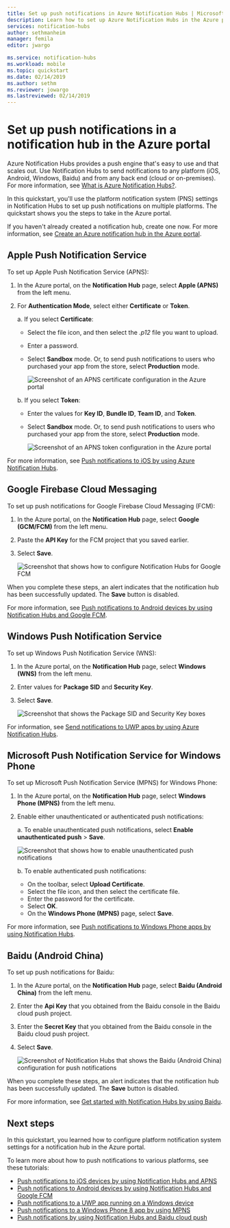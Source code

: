 ```yaml
---
title: Set up push notifications in Azure Notification Hubs | Microsoft Docs
description: Learn how to set up Azure Notification Hubs in the Azure portal by using platform notification system (PNS) settings.
services: notification-hubs
author: sethmanheim
manager: femila
editor: jwargo

ms.service: notification-hubs
ms.workload: mobile
ms.topic: quickstart
ms.date: 02/14/2019
ms.author: sethm
ms.reviewer: jowargo
ms.lastreviewed: 02/14/2019
---
```


# Set up push notifications in a notification hub in the Azure portal

Azure Notification Hubs provides a push engine that's easy to use and that scales out. Use Notification Hubs to send notifications to any platform (iOS, Android, Windows, Baidu) and from any back end (cloud or on-premises). For more information, see [What is Azure Notification Hubs?](notification-hubs-push-notification-overview.md).

In this quickstart, you'll use the platform notification system (PNS) settings in Notification Hubs to set up push notifications on multiple platforms. The quickstart shows you the steps to take in the Azure portal.

If you haven't already created a notification hub, create one now. For more information, see [Create an Azure notification hub in the Azure portal](create-notification-hub-portal.md). 

## Apple Push Notification Service

To set up Apple Push Notification Service (APNS):

1. In the Azure portal, on the **Notification Hub** page, select **Apple (APNS)** from the left menu.

1. For **Authentication Mode**, select either **Certificate** or **Token**.

   a. If you select **Certificate**:
   * Select the file icon, and then select the *.p12* file you want to upload.
   * Enter a password.
   * Select **Sandbox** mode. Or, to send push notifications to users who purchased your app from the store, select **Production** mode.

     ![Screenshot of an APNS certificate configuration in the Azure portal](./media/notification-hubs-ios-get-started/notification-hubs-apple-config-cert.png)

   b. If you select **Token**:

   * Enter the values for **Key ID**, **Bundle ID**, **Team ID**, and **Token**.
   * Select **Sandbox** mode. Or, to send push notifications to users who purchased your app from the store, select **Production** mode.

     ![Screenshot of an APNS token configuration in the Azure portal](./media/configure-notification-hub-portal-pns-settings/notification-hubs-apple-config-token.png)

For more information, see [Push notifications to iOS by using Azure Notification Hubs](notification-hubs-ios-apple-push-notification-apns-get-started.md).

## Google Firebase Cloud Messaging

To set up push notifications for Google Firebase Cloud Messaging (FCM):

1. In the Azure portal, on the **Notification Hub** page, select **Google (GCM/FCM)** from the left menu. 
2. Paste the **API Key** for the FCM project that you saved earlier. 
3. Select **Save**. 

   ![Screenshot that shows how to configure Notification Hubs for Google FCM](./media/notification-hubs-android-push-notification-google-fcm-get-started/fcm-server-key.png)

When you complete these steps, an alert indicates that the notification hub has been successfully updated. The **Save** button is disabled. 

For more information, see [Push notifications to Android devices by using Notification Hubs and Google FCM](notification-hubs-android-push-notification-google-fcm-get-started.md).

## Windows Push Notification Service

To set up Windows Push Notification Service (WNS):

1. In the Azure portal, on the **Notification Hub** page, select **Windows (WNS)** from the left menu.
2. Enter values for **Package SID** and **Security Key**.
3. Select **Save**.

   ![Screenshot that shows the Package SID and Security Key boxes](./media/notification-hubs-windows-store-dotnet-get-started/notification-hub-configure-wns.png)

For information, see [Send notifications to UWP apps by using Azure Notification Hubs](notification-hubs-windows-store-dotnet-get-started-wns-push-notification.md).

## Microsoft Push Notification Service for Windows Phone

To set up Microsoft Push Notification Service (MPNS) for Windows Phone: 

1. In the Azure portal, on the **Notification Hub** page, select **Windows Phone (MPNS)** from the left menu.
1. Enable either unauthenticated or authenticated push notifications:

   a. To enable unauthenticated push notifications, select **Enable unauthenticated push** > **Save**.

      ![Screenshot that shows how to enable unauthenticated push notifications](./media/notification-hubs-windows-phone-get-started/azure-portal-unauth.png)

   b. To enable authenticated push notifications:
      * On the toolbar, select **Upload Certificate**.
      * Select the file icon, and then select the certificate file.
      * Enter the password for the certificate.
      * Select **OK**.
      * On the **Windows Phone (MPNS)** page, select **Save**.

For more information, see [Push notifications to Windows Phone apps by using Notification Hubs](notification-hubs-windows-mobile-push-notifications-mpns.md).
      

## Baidu (Android China)

To set up push notifications for Baidu:

1. In the Azure portal, on the **Notification Hub** page, select **Baidu (Android China)** from the left menu. 
2. Enter the **Api Key** that you obtained from the Baidu console in the Baidu cloud push project. 
3. Enter the **Secret Key** that you obtained from the Baidu console in the Baidu cloud push project. 
4. Select **Save**. 

    ![Screenshot of Notification Hubs that shows the Baidu (Android China) configuration for push notifications](./media/notification-hubs-baidu-get-started/AzureNotificationServicesBaidu.png)

When you complete these steps, an alert indicates that the notification hub has been successfully updated. The **Save** button is disabled. 

For more information, see [Get started with Notification Hubs by using Baidu](notification-hubs-baidu-china-android-notifications-get-started.md).

## Next steps
In this quickstart, you learned how to configure platform notification system settings for a notification hub in the Azure portal. 

To learn more about how to push notifications to various platforms, see these tutorials:

- [Push notifications to iOS devices by using Notification Hubs and APNS](notification-hubs-ios-apple-push-notification-apns-get-started.md)
- [Push notifications to Android devices by using Notification Hubs and Google FCM](notification-hubs-android-push-notification-google-fcm-get-started.md)
- [Push notifications to a UWP app running on a Windows device](notification-hubs-windows-store-dotnet-get-started-wns-push-notification.md)
- [Push notifications to a Windows Phone 8 app by using MPNS](notification-hubs-windows-mobile-push-notifications-mpns.md)
- [Push notifications by using Notification Hubs and Baidu cloud push](notification-hubs-baidu-china-android-notifications-get-started.md)
